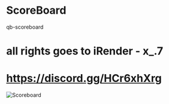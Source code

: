 # ScoreBoard
qb-scoreboard
# all rights goes to iRender - x_.7
# https://discord.gg/HCr6xhXrg
![Scoreboard](https://github.com/iRender1/Scoreboard/assets/86774748/a6de46a2-777f-4c80-a39b-0ba2ba1132a5)
